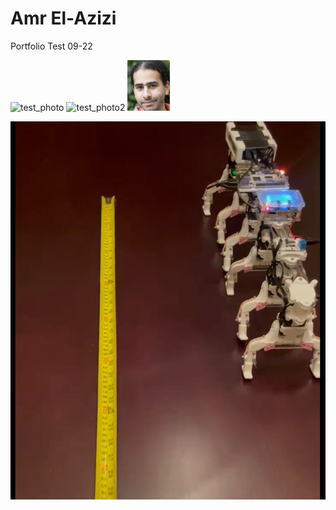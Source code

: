 # Amr El-Azizi

Portfolio Test 09-22

<img width="68" alt="test_photo" src="https://github.com/user-attachments/assets/bfec5b52-9774-4e28-a98b-35a53ecd96fd">

<img width="68" alt="test_photo2" src="https://raw.githubusercontent.com/amrelazizi/amrelazizi.github.io/blob/main/test_photo.png">

<img width="68" alt="test_photo3" src="test_photo.png">

[![Watch the video](https://raw.githubusercontent.com/amrelazizi/amrelazizi.github.io/main/Centipede_Thumbnail.png)](https://raw.githubusercontent.com/amrelazizi/amrelazizi.github.io/main/Centipede_Fastest_Motion.MOV)
